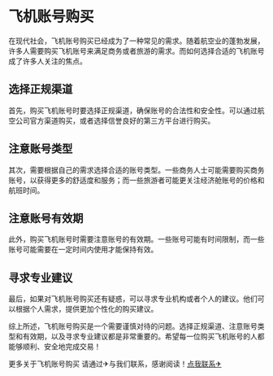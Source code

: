# 飞机账号购买

在现代社会，飞机账号购买已经成为了一种常见的需求。随着航空业的蓬勃发展，许多人需要购买飞机账号来满足商务或者旅游的需求。而如何选择合适的飞机账号成了许多人关注的焦点。

## 选择正规渠道

首先，购买飞机账号时要选择正规渠道，确保账号的合法性和安全性。可以通过航空公司官方渠道购买，或者选择信誉良好的第三方平台进行购买。

## 注意账号类型

其次，需要根据自己的需求选择合适的账号类型。一些商务人士可能需要购买商务账号，以获得更多的舒适度和服务；而一些旅游者可能更关注经济舱账号的价格和航班时间。

## 注意账号有效期

此外，购买飞机账号时需要注意账号的有效期。一些账号可能有时间限制，而一些账号可能需要在一定时间内使用才能保持有效。

## 寻求专业建议

最后，如果对飞机账号购买还有疑惑，可以寻求专业机构或者个人的建议。他们可以根据个人需求，提供更加个性化的购买建议。

综上所述，飞机账号购买是一个需要谨慎对待的问题。选择正规渠道、注意账号类型和有效期，以及寻求专业建议都是非常重要的。希望每一位购买飞机账号的人都能够顺利、安全地完成交易！

更多关于飞机账号购买 请通过✈与我们联系，感谢阅读！[点我联系✈](https://s.G208.com)